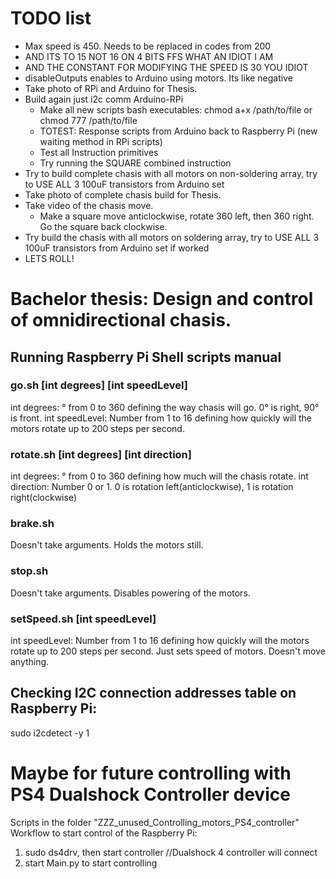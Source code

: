 # TODO list
* Max speed is 450. Needs to be replaced in codes from 200
* AND ITS TO 15 NOT 16 ON 4 BITS FFS WHAT AN IDIOT I AM
* AND THE CONSTANT FOR MODIFYING THE SPEED IS 30 YOU IDIOT
* disableOutputs enables to Arduino using motors. Its like negative
* Take photo of RPi and Arduino for Thesis.
* Build again just i2c comm Arduino-RPi
	* Make all new scripts bash executables: chmod a+x /path/to/file or chmod 777 /path/to/file
	* TOTEST: Response scripts from Arduino back to Raspberry Pi (new waiting method in RPi scripts)
	* Test all Instruction primitives
	* Try running the SQUARE combined instruction
* Try to build complete chasis with all motors on non-soldering array, try to USE ALL 3 100uF transistors from Arduino set
* Take photo of complete chasis build for Thesis.
* Take video of the chasis move.
	* Make a square move anticlockwise, rotate 360 left, then 360 right. Go the square back clockwise.
* Try build the chasis with all motors on soldering array, try to USE ALL 3 100uF transistors from Arduino set if worked
* LETS ROLL!

# Bachelor thesis: Design and control of omnidirectional chasis.

## Running Raspberry Pi Shell scripts manual
### go.sh [int degrees] [int speedLevel]
int degrees: ° from 0 to 360 defining the way chasis will go. 0° is right, 90° is front.
int speedLevel: Number from 1 to 16 defining how quickly will the motors rotate up to 200 steps per second.

### rotate.sh [int degrees] [int direction]
int degrees: ° from 0 to 360 defining how much will the chasis rotate.
int direction: Number 0 or 1. 0 is rotation left(anticlockwise), 1 is rotation right(clockwise)

### brake.sh
Doesn't take arguments. Holds the motors still.

### stop.sh
Doesn't take arguments. Disables powering of the motors.

### setSpeed.sh [int speedLevel]
int speedLevel: Number from 1 to 16 defining how quickly will the motors rotate up to 200 steps per second.
Just sets speed of motors. Doesn't move anything.

## Checking I2C connection addresses table on Raspberry Pi:
sudo i2cdetect -y 1



# Maybe for future controlling with PS4 Dualshock Controller device
Scripts in the folder "ZZZ_unused_Controlling_motors_PS4_controller"
Workflow to start control of the Raspberry Pi:
1. sudo ds4drv, then start controller //Dualshock 4 controller will connect
2. start Main.py to start controlling